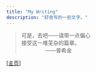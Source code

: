 ```yaml
---
title: "My Writing"
description: "舒舍写的一些文字。"
---
```


>可是，去吧——请带一点偏心\
接受这一堆芜杂的篇章。\
&nbsp;&nbsp;&nbsp;&nbsp;&nbsp;&nbsp;&nbsp;&nbsp;&nbsp;&nbsp;&nbsp;&nbsp;&nbsp;&nbsp;&nbsp;&nbsp;——普希金

[[主页]](/)
